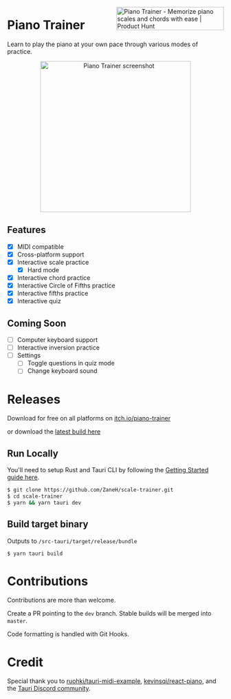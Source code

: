 <a href="https://www.producthunt.com/posts/piano-trainer?utm_source=badge-featured&utm_medium=badge&utm_souce=badge-piano&#0045;trainer" target="_blank"><img align="right" src="https://api.producthunt.com/widgets/embed-image/v1/featured.svg?post_id=351951&theme=light" alt="Piano&#0032;Trainer - Memorize&#0032;piano&#0032;scales&#0032;and&#0032;chords&#0032;with&#0032;ease | Product Hunt" style="width: 250px; height: 54px;" width="250" height="54" /></a>

# Piano Trainer

Learn to play the piano at your own pace through various modes of practice.

<p align="center"><img alt="Piano Trainer screenshot" src="https://i.imgur.com/k2y1Gr5.png" height="350px" /></p>

## Features

- [x] MIDI compatible
- [x] Cross-platform support
- [x] Interactive scale practice
  - [x] Hard mode
- [x] Interactive chord practice
- [x] Interactive Circle of Fifths practice
- [x] Interactive fifths practice
- [x] Interactive quiz

## Coming Soon

- [ ] Computer keyboard support
- [ ] Interactive inversion practice
- [ ] Settings
  - [ ] Toggle questions in quiz mode
  - [ ] Change keyboard sound

# Releases

Download for free on all platforms on [itch.io/piano-trainer](https://zaneh.itch.io/piano-trainer)

or download the [latest build here](https://github.com/ZaneH/scale-trainer/releases)

## Run Locally

You'll need to setup Rust and Tauri CLI by following the [Getting Started guide here](https://tauri.app/v1/guides/getting-started/prerequisites).

```bash
$ git clone https://github.com/ZaneH/scale-trainer.git
$ cd scale-trainer
$ yarn && yarn tauri dev
```

## Build target binary

Outputs to `/src-tauri/target/release/bundle`

```bash
$ yarn tauri build
```

# Contributions

Contributions are more than welcome.

Create a PR pointing to the `dev` branch. Stable builds will be merged into `master`.

Code formatting is handled with Git Hooks.

# Credit

Special thank you to [ruohki/tauri-midi-example](https://github.com/ruohki/tauri-midi-example), [kevinsqi/react-piano](https://github.com/kevinsqi/react-piano), and the [Tauri Discord community](https://tauri.app/).
